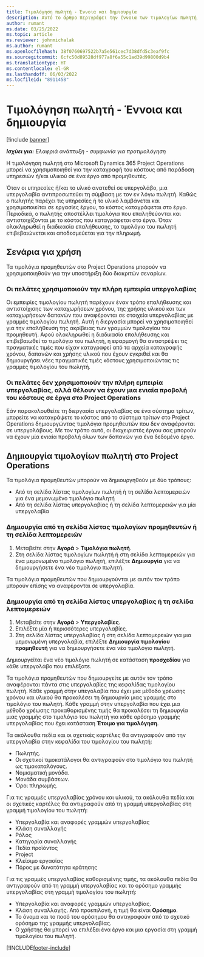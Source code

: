 ```yaml
---
title: Τιμολόγηση πωλητή - Έννοια και δημιουργία
description: Αυτό το άρθρο περιγράφει την έννοια των τιμολογίων πωλητή, τα σενάρια για χρήση και τον τρόπο δημιουργίας τιμολογίων πωλητή στο Microsoft Dynamics 365 Project Operations.
author: rumant
ms.date: 03/25/2022
ms.topic: article
ms.reviewer: johnmichalak
ms.author: rumant
ms.openlocfilehash: 38f0760697522b7a5e561cec7d38dfd5c3eaf9fc
ms.sourcegitcommit: 6cfc50d89528df977a8f6a55c1ad39d99800d9b4
ms.translationtype: HT
ms.contentlocale: el-GR
ms.lasthandoff: 06/03/2022
ms.locfileid: "8911458"
---
```

# <a name="vendor-invoicing---concept-and-creation"></a>Τιμολόγηση πωλητή - Έννοια και δημιουργία

[!include [banner](../../includes/dataverse-preview.md)]

_**Ισχύει για:** Ελαφριά ανάπτυξη - συμφωνία για προτιμολόγηση_

Η τιμολόγηση πωλητή στο Microsoft Dynamics 365 Project Operations μπορεί να χρησιμοποιηθεί για την καταγραφή του κόστους από παράδοση υπηρεσιών ή/και υλικού σε ένα έργο από προμηθευτές.

Όταν οι υπηρεσίες ή/και το υλικό ανατεθεί σε υπεργολάβο, μια υπεργολαβία αντιπροσωπεύει τη σύμβαση με τον εν λόγω πωλητή. Καθώς ο πωλητής παρέχει τις υπηρεσίες ή το υλικό λαμβάνεται και χρησιμοποιείται σε εργασίες έργου, το κόστος καταγράφεται στο έργο. Περιοδικά, ο πωλητής αποστέλλει τιμολόγια που επαληθεύονται και αντιστοιχίζονται με το κόστος που καταγράφεται στο έργο. Όταν ολοκληρωθεί η διαδικασία επαλήθευσης, το τιμολόγιο του πωλητή επιβεβαιώνεται και αποδεσμεύεται για την πληρωμή.

## <a name="scenarios-for-use"></a>Σενάρια για χρήση

Τα τιμολόγια προμηθευτών στο Project Operations μπορούν να χρησιμοποιηθούν για την υποστήριξη δύο διακριτών σεναρίων.

### <a name="customers-use-the-full-subcontracting-experiences"></a>Οι πελάτες χρησιμοποιούν την πλήρη εμπειρία υπεργολαβίας

Οι εμπειρίες τιμολογίου πωλητή παρέχουν έναν τρόπο επαλήθευσης και αντιστοίχισης των καταχωρήσεων χρόνου, της χρήσης υλικού και των καταχωρήσεων δαπανών που αναφέρονται σε στοιχεία υπεργολαβίας με γραμμές τιμολογίου πωλητή. Αυτή η διεργασία μπορεί να χρησιμοποιηθεί για την επαλήθευση της ακρίβειας των γραμμών τιμολογίου του προμηθευτή. Αφού ολοκληρωθεί η διαδικασία επαλήθευσης και επιβεβαιωθεί το τιμολόγιο του πωλητή, η εφαρμογή θα αντιστρέψει τις πραγματικές τιμές που είχαν καταγραφεί από τα αρχεία καταγραφής χρόνου, δαπανών και χρήσης υλικού που έχουν εγκριθεί και θα δημιουργήσει νέες πραγματικές τιμές κόστους χρησιμοποιώντας τις γραμμές τιμολογίου του πωλητή.

### <a name="customers-dont-use-the-full-subcontracting-experiences-but-want-to-have-a-unified-view-of-costs-on-projects-in-project-operations"></a>Οι πελάτες δεν χρησιμοποιούν την πλήρη εμπειρία υπεργολαβίας, αλλά θέλουν να έχουν μια ενιαία προβολή του κόστους σε έργα στο Project Operations

Εάν παρακολουθείτε τη διεργασία υπεργολαβίας σε ένα σύστημα τρίτων, μπορείτε να καταγράψετε το κόστος από το σύστημα τρίτων στο Project Operations δημιουργώντας τιμολόγια προμηθευτών που δεν αναφέρονται σε υπεργολάβους. Με τον τρόπο αυτό, οι διαχειριστές έργου σας μπορούν να έχουν μία ενιαία προβολή όλων των δαπανών για ένα δεδομένο έργο.

## <a name="creation-of-vendor-invoices-in-project-operations"></a>Δημιουργία τιμολογίων πωλητή στο Project Operations

Τα τιμολόγια προμηθευτών μπορούν να δημιουργηθούν με δύο τρόπους:

- Από τη σελίδα λίστας τιμολογίων πωλητή ή τη σελίδα λεπτομερειών για ένα μεμονωμένο τιμολόγιο πωλητή
- Από τη σελίδα λίστας υπεργολαβίας ή τη σελίδα λεπτομερειών για μία υπεργολαβία

### <a name="creation-from-the-vendor-invoice-list-page-or-details-page"></a>Δημιουργία από τη σελίδα λίστας τιμολογίων προμηθευτών ή τη σελίδα λεπτομερειών

1. Μεταβείτε στην **Αγορά** \> **Τιμολόγια πωλητή**.
2. Στη σελίδα λίστας τιμολογίων πωλητή ή στη σελίδα λεπτομερειών για ένα μεμονωμένο τιμολόγιο πωλητή, επιλέξτε **Δημιουργία** για να δημιουργήσετε ένα νέο τιμολόγιο πωλητή.

Τα τιμολόγια προμηθευτών που δημιουργούνται με αυτόν τον τρόπο μπορούν επίσης να αναφέρονται σε υπεργολαβία.

### <a name="creation-from-the-subcontract-list-page-or-details-page"></a>Δημιουργία από τη σελίδα λίστας υπεργολαβίας ή τη σελίδα λεπτομερειών

1. Μεταβείτε στην **Αγορά** \> **Υπεργολαβίες**.
2. Επιλέξτε μία ή περισσότερες υπεργολαβίες.
3. Στη σελίδα λίστας υπεργολαβίας ή στη σελίδα λεπτομερειών για μια μεμονωμένη υπεργολαβία, επιλέξτε **Δημιουργία τιμολογίου προμηθευτή** για να δημιουργήσετε ένα νέο τιμολόγιο πωλητή.

Δημιουργείται ένα νέο τιμολόγιο πωλητή σε κατάσταση **προσχεδίου** για κάθε υπεργολάβο που επιλέξατε.

Τα τιμολόγια προμηθευτών που δημιουργείτε με αυτόν τον τρόπο αναφέρονται πάντα στις υπεργολαβίες της κεφαλίδας τιμολογίου πωλητή. Κάθε γραμμή στην υπεγολαβία που έχει μια μέθοδο χρέωσης χρόνου και υλικού θα προκαλέσει τη δημιουργία μιας γραμμής στο τιμολόγιο του πωλητή. Κάθε γραμμή στην υπεργολαβία που έχει μια μέθοδο χρέωσης προκαθορισμένης τιμής θα προκαλέσει τη δημιουργία μιας γραμμής στο τιμολόγιο του πωλητή για κάθε ορόσημο γραμμής υπεργολαβίας που έχει κατάσταση **Έτοιμο για τιμολόγηση**.

Τα ακόλουθα πεδία και οι σχετικές καρτέλες θα αντιγραφούν από την υπεργολαβία στην κεφαλίδα του τιμολογίου του πωλητή:

- Πωλητής.
- Οι σχετικοί τιμοκατάλογοι θα αντιγραφούν στο τιμολόγιο του πωλητή ως τιμοκαταλόγους.
- Νομισματική μονάδα.
- Μονάδα συμβάσεων.
- Όροι πληρωμής.

Για τις γραμμές υπεργολαβίας χρόνου και υλικού, τα ακόλουθα πεδία και οι σχετικές καρτέλες θα αντιγραφούν από τη γραμμή υπεργολαβίας στη γραμμή τιμολογίου του πωλητή:

- Υπεργολαβία και αναφορές γραμμών υπεργολαβίας
- Κλάση συναλλαγής
- Ρόλος
- Κατηγορία συναλλαγής
- Πεδία προϊόντος
- Project
- Κλείσιμο εργασίας
- Πόρος με δυνατότητα κράτησης

Για τις γραμμές υπεργολαβίας καθορισμένης τιμής, τα ακόλουθα πεδία θα αντιγραφούν από τη γραμμή υπεργολαβίας και το ορόσημο γραμμής υπεργολαβίας στη γραμμή τιμολογίου του πωλητή:

- Υπεργολαβία και αναφορές γραμμών υπεργολαβίας.
- Κλάση συναλλαγής. Από προεπιλογή, η τιμή θα είναι **Ορόσημο**.
- Το όνομα και το ποσό του ορόσημου θα αντιγραφούν από το σχετικό ορόσημο της γραμμής υπεργολαβίας.
- Ο χρήστης θα μπορεί να επιλέξει ένα έργο και μια εργασία στη γραμμή τιμολογίου του πωλητή.

[!INCLUDE[footer-include](../../includes/footer-banner.md)]
